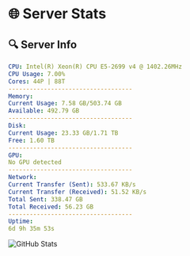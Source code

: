 # 🌐 Server Stats
## 🔍 Server Info
```yaml
CPU: Intel(R) Xeon(R) CPU E5-2699 v4 @ 1402.26MHz
CPU Usage: 7.00%
Cores: 44P | 88T
-----------------------------------
Memory:
Current Usage: 7.58 GB/503.74 GB
Available: 492.79 GB
-----------------------------------
Disk:
Current Usage: 23.33 GB/1.71 TB
Free: 1.60 TB
-----------------------------------
GPU:
No GPU detected
-----------------------------------
Network:
Current Transfer (Sent): 533.67 KB/s
Current Transfer (Received): 51.52 KB/s
Total Sent: 338.47 GB
Total Received: 56.23 GB
-----------------------------------
Uptime:
6d 9h 35m 53s
```
![GitHub Stats](https://img.shields.io/badge/Updated-2025-04-26_02:44:41-blue)
